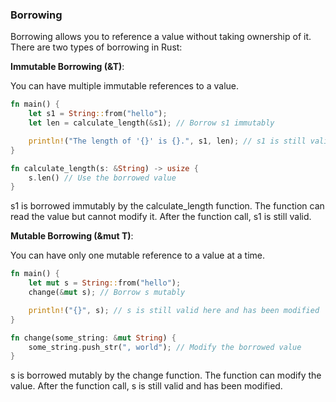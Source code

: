 ### Borrowing

Borrowing allows you to reference a value without taking ownership of it. There are two types of borrowing in Rust:

**Immutable Borrowing (&T)**: 

You can have multiple immutable references to a value.

```rust
fn main() {
    let s1 = String::from("hello");
    let len = calculate_length(&s1); // Borrow s1 immutably

    println!("The length of '{}' is {}.", s1, len); // s1 is still valid here
}

fn calculate_length(s: &String) -> usize {
    s.len() // Use the borrowed value
}
```

s1 is borrowed immutably by the calculate_length function. The function can read the value but cannot modify it. After the function call, s1 is still valid.

**Mutable Borrowing (&mut T)**: 

You can have only one mutable reference to a value at a time. 

```rust
fn main() {
    let mut s = String::from("hello");
    change(&mut s); // Borrow s mutably

    println!("{}", s); // s is still valid here and has been modified
}

fn change(some_string: &mut String) {
    some_string.push_str(", world"); // Modify the borrowed value
}
```
s is borrowed mutably by the change function. The function can modify the value. After the function call, s is still valid and has been modified.
